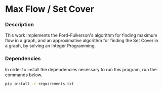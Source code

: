 # Max Flow / Set Cover  

### Description  

This work implements the Ford-Fulkerson's algorithm for finding maximum flow in a graph, and an approximative algorithm for finding the Set Cover in a graph, by solving an Integer Programming.  

### Dependencies  

In order to install the dependencies necessary to run this program, run the commands below.  
```bash  
pip install -r requirements.txt  
```  
